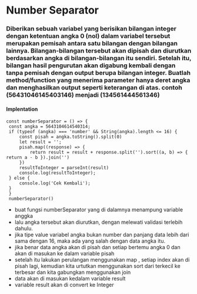 # Number Separator
  ### Diberikan sebuah variabel yang berisikan bilangan integer dengan ketentuan angka 0 (nol) dalam variabel tersebut merupakan pemisah antara satu bilangan dengan bilangan lainnya. Bilangan-bilangan tersebut akan dipisah dan diurutkan berdasarkan angka di bilangan-bilangan itu sendiri. Setelah itu, bilangan hasil pengurutan akan digabung kembali dengan tanpa pemisah dengan output berupa bilangan integer. Buatlah method/function yang menerima parameter hanya deret angka dan menghasilkan output seperti keterangan di atas. contoh (56431046145403146) menjadi (134561444561346) 
  #### Implentation
   ```
   const numberSeparator = () => {
    const angka = 5643104614540314;
    if (typeof (angka) === 'number' && String(angka).length <= 16) {
        const pisah = angka.toString().split(0)
        let result = '';
        pisah.map((response) => {
            return result = result + response.split('').sort((a, b) => { return a - b }).join('')
        })
        resultToInteger = parseInt(result)
        console.log(resultToInteger);
    } else {
        console.log('Cek Kembali');
    }
    }
    numberSeparator()
  ```
* buat fungsi numberSeparator yang di dalamnya menampung variable anggka
* lalu angka tersebut akan diurutkan, dengan melewati validasi terlebih dahulu.
* jika tipe value variabel angka bukan number dan panjang data lebih dari sama dengan 16, maka ada yang salah dengan data angka itu.
* jika benar data angka akan di pisah dan setiap bertemu angka 0  dan akan di masukan ke dalam variable pisah
* setelah itu lakukan perulangan menggunakan map , setiap index akan di pisah lagi, kemudian kita urtutkan menggunakan sort dari terkecil ke terbesar dan kita gabungkan menggunakan join
* data akan di masukan kedalam variable result
* variable result akan di convert ke Integer
